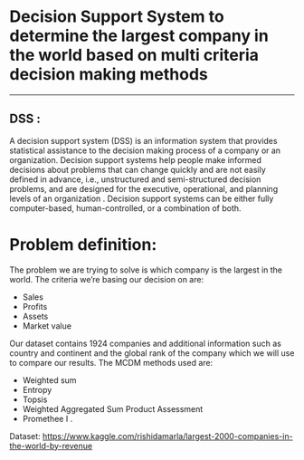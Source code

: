 	
Decision Support System to determine the largest company in the world based on multi criteria decision making methods
===================

----------------------------------------------------------------------

DSS :
--------------------------------------

A decision support system (DSS) is an information system that provides statistical assistance to the decision making process of a company or an organization. Decision support systems help people make informed decisions about problems that can change quickly and are not easily defined in advance, i.e., unstructured and semi-structured decision problems, and are designed for the executive, operational, and planning levels of an organization . Decision support systems can be either fully computer-based, human-controlled, or a combination of both.

 
Problem definition: 
===================

   The problem we are trying to solve is which company is the largest in the world. The
criteria we’re basing our decision on are:
- Sales 
- Profits 
- Assets 
- Market value

Our dataset contains 1924 companies and additional information such as country
and continent and the global rank of the company which we will use to compare our results.
The MCDM methods used are:
 - Weighted sum
 - Entropy
 - Topsis
 - Weighted Aggregated Sum Product Assessment 
 - Promethee I .

Dataset:
https://www.kaggle.com/rishidamarla/largest-2000-companies-in-the-world-by-revenue




